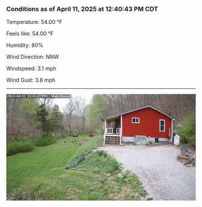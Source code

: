 ### Conditions as of April 11, 2025 at 12:40:43 PM CDT 

Temperature: 54.00 &deg;F

Feels like: 54.00 &deg;F

Humidity: 80%

Wind Direction: NNW

Windspeed: 3.1 mph

Wind Gust: 3.8 mph

---

<img src="./images/latest.jpeg"/>

